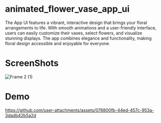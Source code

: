 
# animated_flower_vase_app_ui
The App UI features a vibrant, interactive design that brings your floral arrangements to life. With smooth animations and a user-friendly interface, users can easily customize their vases, select flowers, and visualize stunning displays. The app combines elegance and functionality, making floral design accessible and enjoyable for everyone.

# ScreenShots
![Frame 2 (1)](https://github.com/user-attachments/assets/95c1c7b3-bf96-4876-9deb-db36b074fabe)

# Demo
https://github.com/user-attachments/assets/076800fb-44ed-457c-953a-3dadb42b5a2d

